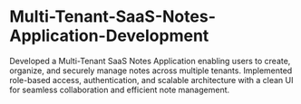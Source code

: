 # Multi-Tenant-SaaS-Notes-Application-Development
Developed a Multi-Tenant SaaS Notes Application enabling users to create, organize, and securely manage notes across multiple tenants. Implemented role-based access, authentication, and scalable architecture with a clean UI for seamless collaboration and efficient note management.
